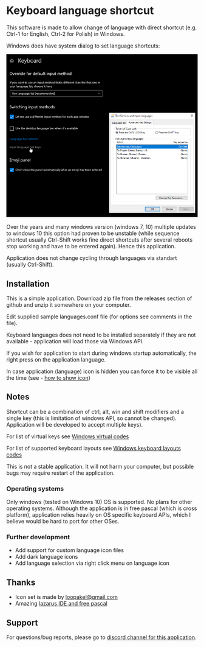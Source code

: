 # Keyboard language shortcut

This software is made to allow change of language with direct shortcut (e.g. Ctrl-1 for English, Ctrl-2 for Polish) in Windows. 

Windows does have system dialog to set language shortcuts:

![Windows system language shortcut dialog!](/documentation/img/Windows_language_shortcuts.png)

Over the years and many windows version (windows 7, 10) multiple updates to windows 10 this option had proven to be unstable (while sequence shortcut usually Ctrl-Shift works fine direct shortcuts after several reboots stop working and have to be entered again). Hence this application.

Application does not change cycling through languages via standart (usually Ctrl-Shift).

## Installation

This is a simple application. Download zip file from the releases section of github and unzip it somewhere on your computer.

Edit supplied sample languages.conf file (for options see comments in the file).

Keyboard languages does not need to be installed separately if they are not available - application will load those via Windows API.

If you wish for application to start during windows startup automatically, the right press on the application language.

In case application (language) icon is hidden you can force it to be visible all the time (see - [how to show icon](https://www.supportyourtech.com/tech/how-to-show-hidden-icons-on-taskbar-windows-11-a-step-by-step-guide/))

## Notes

Shortcut can be a combination of ctrl, alt, win and shift modifiers and a single key (this is limitation of windows API, so cannot be changed). Application will be developed to accept multiple keys).

For list of virtual keys see [Windows virtual codes](https://learn.microsoft.com/en-us/windows/win32/inputdev/virtual-key-codes)

For list of supported keyboard layouts see [Windows keyboard layouts codes](https://learn.microsoft.com/en-us/windows-hardware/manufacture/desktop/windows-language-pack-default-values?view=windows-11)

This is not a stable application. It will not harm your computer, but possible bugs may require restart of the application. 

### Operating systems

Only windows (tested on Windows 10) OS is supported. No plans for other operating systems. Although the application is in free pascal (which is cross platform), application relies heavily on OS specific keyboard APIs, which I believe would be hard to port for other OSes.

### Further development

* Add support for custom language icon files
* Add dark language icons
* Add language selection via right click menu on language icon


## Thanks

* Icon set is made by loopakel@gmail.com
* Amazing [lazarus IDE and free pascal](https://www.lazarus-ide.org/)

## Support

For questions/bug reports, please go to [discord channel for this application](https://discord.gg/dH48ShUhGm).